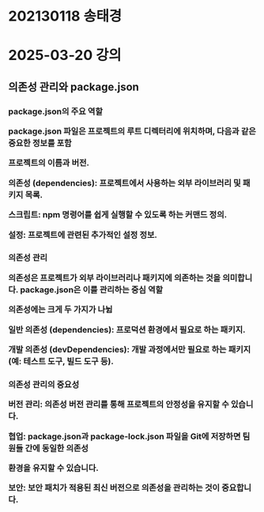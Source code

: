 # 202130118 송태경
# 2025-03-20 강의
<h2>의존성 관리와 package.json
<p><h3>package.json의 주요 역할<p>
package.json 파일은 프로젝트의 루트 디렉터리에 위치하며, 다음과 같은 중요한 정보를 포함

<p>프로젝트의 이름과 버전.<p>
의존성 (dependencies): 프로젝트에서 사용하는 외부 라이브러리 및 패키지 목록.
<p>스크립트: npm 명령어를 쉽게 실행할 수 있도록 하는 커맨드 정의.
<p>설정: 프로젝트에 관련된 추가적인 설정 정보.
<p><h3>의존성 관리
<p>의존성은 프로젝트가 외부 라이브러리나 패키지에 의존하는 것을 의미합니다. package.json은 이를 관리하는 중심 역할 <p>의존성에는 크게 두 가지가 나뉨

일반 의존성 (dependencies): 프로덕션 환경에서 필요로 하는 패키지.<p>
개발 의존성 (devDependencies): 개발 과정에서만 필요로 하는 패키지 (예: 테스트 도구, 빌드 도구 등).
<p><h3>의존성 관리의 중요성
<p>버전 관리: 의존성 버전 관리를 통해 프로젝트의 안정성을 유지할 수 있습니다.
<p>협업: package.json과 package-lock.json 파일을 Git에 저장하면 팀원들 간에 동일한 의존성 <p>환경을 유지할 수 있습니다.
<p>보안: 보안 패치가 적용된 최신 버전으로 의존성을 관리하는 것이 중요합니다.